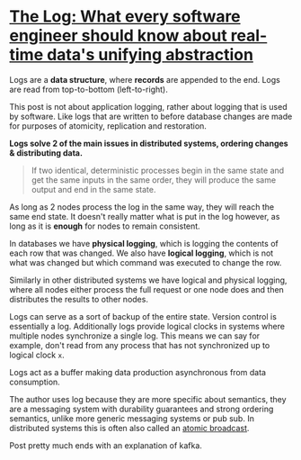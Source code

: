 #   [The Log: What every software engineer should know about real-time data's unifying abstraction](https://engineering.linkedin.com/distributed-systems/log-what-every-software-engineer-should-know-about-real-time-datas-unifying)

Logs are a **data structure**, where **records** are appended to the end. Logs are read from top-to-bottom (left-to-right).

This post is not about application logging, rather about logging that is used by software. Like logs that are written to before database changes are made for purposes of atomicity, replication and restoration.

**Logs solve 2 of the main issues in distributed systems, ordering changes & distributing data.**

> If two identical, deterministic processes begin in the same state and get the same inputs in the same order, they will produce the same output and end in the same state.

As long as 2 nodes process the log in the same way, they will reach the same end state. It doesn't really matter what is put in the log however, as long as it is **enough** for nodes to remain consistent.

In databases we have **physical logging**, which is logging the contents of each row that was changed. We also have **logical logging**, which is not what was changed but which command was executed to change the row.

Similarly in other distributed systems we have logical and physical logging, where all nodes either process the full request or one node does and then distributes the results to other nodes.

Logs can serve as a sort of backup of the entire state. Version control is essentially a log. Additionally logs provide logical clocks in systems where multiple nodes synchronize a single log. This means we can say for example, don't read from any process that has not synchronized up to logical clock `x`.

Logs act as a buffer making data production asynchronous from data consumption.

The author uses log because they are more specific about semantics, they are a messaging system with durability guarantees and strong ordering semantics, unlike more generic messaging systems or pub sub. In distributed systems this is often also called an [atomic broadcast](https://en.wikipedia.org/wiki/Atomic_broadcast).

Post pretty much ends with an explanation of kafka.

